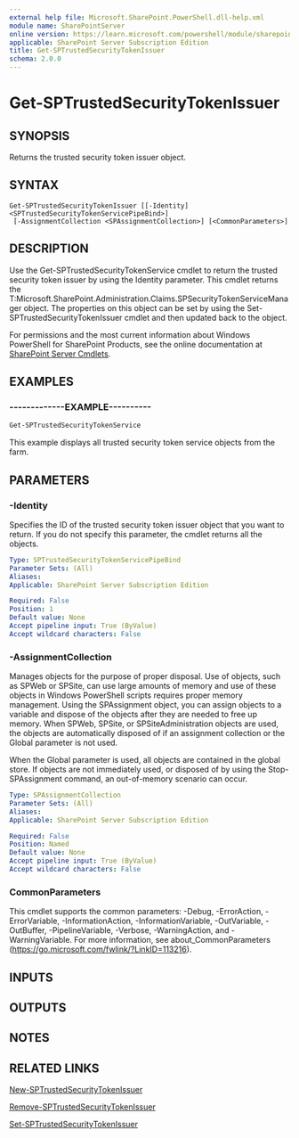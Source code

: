 ```yaml
---
external help file: Microsoft.SharePoint.PowerShell.dll-help.xml
module name: SharePointServer
online version: https://learn.microsoft.com/powershell/module/sharepoint-server/get-sptrustedsecuritytokenissuer
applicable: SharePoint Server Subscription Edition
title: Get-SPTrustedSecurityTokenIssuer
schema: 2.0.0
---
```


# Get-SPTrustedSecurityTokenIssuer

## SYNOPSIS

Returns the trusted security token issuer object.



## SYNTAX

```
Get-SPTrustedSecurityTokenIssuer [[-Identity] <SPTrustedSecurityTokenServicePipeBind>]
 [-AssignmentCollection <SPAssignmentCollection>] [<CommonParameters>]
```

## DESCRIPTION
Use the Get-SPTrustedSecurityTokenService cmdlet to return the trusted security token issuer by using the Identity parameter.
This cmdlet returns the T:Microsoft.SharePoint.Administration.Claims.SPSecurityTokenServiceManager object.
The properties on this object can be set by using the Set-SPTrustedSecurityTokenIssuer cmdlet and then updated back to the object.

For permissions and the most current information about Windows PowerShell for SharePoint Products, see the online documentation at [SharePoint Server Cmdlets](https://learn.microsoft.com/powershell/sharepoint/sharepoint-server/sharepoint-server-cmdlets).

## EXAMPLES

### -------------EXAMPLE---------- 
```powershell
Get-SPTrustedSecurityTokenService
```

This example displays all trusted security token service objects from the farm.

## PARAMETERS

### -Identity
Specifies the ID of the trusted security token issuer object that you want to return.
If you do not specify this parameter, the cmdlet returns all the objects.

```yaml
Type: SPTrustedSecurityTokenServicePipeBind
Parameter Sets: (All)
Aliases: 
Applicable: SharePoint Server Subscription Edition

Required: False
Position: 1
Default value: None
Accept pipeline input: True (ByValue)
Accept wildcard characters: False
```

### -AssignmentCollection
Manages objects for the purpose of proper disposal.
Use of objects, such as SPWeb or SPSite, can use large amounts of memory and use of these objects in Windows PowerShell scripts requires proper memory management.
Using the SPAssignment object, you can assign objects to a variable and dispose of the objects after they are needed to free up memory.
When SPWeb, SPSite, or SPSiteAdministration objects are used, the objects are automatically disposed of if an assignment collection or the Global parameter is not used.

When the Global parameter is used, all objects are contained in the global store.
If objects are not immediately used, or disposed of by using the Stop-SPAssignment command, an out-of-memory scenario can occur.

```yaml
Type: SPAssignmentCollection
Parameter Sets: (All)
Aliases: 
Applicable: SharePoint Server Subscription Edition

Required: False
Position: Named
Default value: None
Accept pipeline input: True (ByValue)
Accept wildcard characters: False
```

### CommonParameters
This cmdlet supports the common parameters: -Debug, -ErrorAction, -ErrorVariable, -InformationAction, -InformationVariable, -OutVariable, -OutBuffer, -PipelineVariable, -Verbose, -WarningAction, and -WarningVariable. For more information, see about_CommonParameters (https://go.microsoft.com/fwlink/?LinkID=113216).

## INPUTS

## OUTPUTS

## NOTES

## RELATED LINKS

[New-SPTrustedSecurityTokenIssuer](New-SPTrustedSecurityTokenIssuer.md)

[Remove-SPTrustedSecurityTokenIssuer](Remove-SPTrustedSecurityTokenIssuer.md)

[Set-SPTrustedSecurityTokenIssuer](Set-SPTrustedSecurityTokenIssuer.md)
